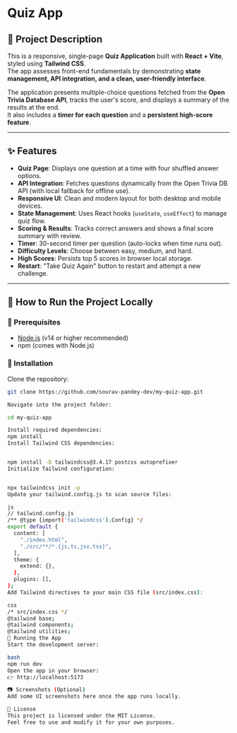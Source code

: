 # Quiz App

## 📌 Project Description
This is a responsive, single-page **Quiz Application** built with **React + Vite**, styled using **Tailwind CSS**.  
The app assesses front-end fundamentals by demonstrating **state management, API integration, and a clean, user-friendly interface**.

The application presents multiple-choice questions fetched from the **Open Trivia Database API**, tracks the user's score, and displays a summary of the results at the end.  
It also includes a **timer for each question** and a **persistent high-score feature**.

---

## ✨ Features
- **Quiz Page**: Displays one question at a time with four shuffled answer options.  
- **API Integration**: Fetches questions dynamically from the Open Trivia DB API (with local fallback for offline use).  
- **Responsive UI**: Clean and modern layout for both desktop and mobile devices.  
- **State Management**: Uses React hooks (`useState`, `useEffect`) to manage quiz flow.  
- **Scoring & Results**: Tracks correct answers and shows a final score summary with review.  
- **Timer**: 30-second timer per question (auto-locks when time runs out).  
- **Difficulty Levels**: Choose between easy, medium, and hard.  
- **High Scores**: Persists top 5 scores in browser local storage.  
- **Restart**: "Take Quiz Again" button to restart and attempt a new challenge.  

---

## 🚀 How to Run the Project Locally

### 🔹 Prerequisites
- [Node.js](https://nodejs.org/) (v14 or higher recommended)  
- npm (comes with Node.js)  

### 🔹 Installation
Clone the repository:
```bash
git clone https://github.com/sourav-pandey-dev/my-quiz-app.git

Navigate into the project folder:

cd my-quiz-app

Install required dependencies:
npm install
Install Tailwind CSS dependencies:


npm install -D tailwindcss@3.4.17 postcss autoprefixer
Initialize Tailwind configuration:


npx tailwindcss init -p
Update your tailwind.config.js to scan source files:

js
// tailwind.config.js
/** @type {import('tailwindcss').Config} */
export default {
  content: [
    "./index.html",
    "./src/**/*.{js,ts,jsx,tsx}",
  ],
  theme: {
    extend: {},
  },
  plugins: [],
};
Add Tailwind directives to your main CSS file (src/index.css):

css
/* src/index.css */
@tailwind base;
@tailwind components;
@tailwind utilities;
🔹 Running the App
Start the development server:

bash
npm run dev
Open the app in your browser:
👉 http://localhost:5173

📷 Screenshots (Optional)
Add some UI screenshots here once the app runs locally.

📄 License
This project is licensed under the MIT License.
Feel free to use and modify it for your own purposes.

